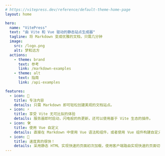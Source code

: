```yaml
---
# https://vitepress.dev/reference/default-theme-home-page
layout: home

hero:
  name: "VitePress"
  text: "由 Vite 和 Vue 驱动的静态站点生成器"
  tagline: 将 Markdown 变成优雅的文档，只需几分钟
  image:
    src: /logo.png
    alt: 梦和远方
  actions:
    - theme: brand
      text: 参考
      link: /markdown-examples
    - theme: alt
      text: 指南
      link: /api-examples

features:
  - icon: 📝
    title: 专注内容
    details: 只需 Markdown 即可轻松创建美观的文档站点。
  - icon: ⚡️
    title: 享受 Vite 无可比拟的体验
    details: 服务器即时启动，闪电般的热更新，还可以使用基于 Vite 生态的插件。
  - icon: 🛠️
    title: 使用 Vue 自定义
    details: 直接在 Markdown 中使用 Vue 语法和组件，或者使用 Vue 组件构建自定义主题。
  - icon: 🚀
    title: 速度真的很快！
    details: 采用静态 HTML 实现快速的页面初次加载，使用客户端路由实现快速的页面切换导航。
---
```

